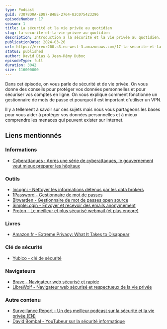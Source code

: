 ```yaml
---
type: Podcast
guid: 73078D0A-ED87-B4BE-2764-82C075423296
episodeNumber: 17
season: 1
title: La sécurité et la vie privée au quotidien
slug: la-securite-et-la-vie-privee-au-quotidien
description: Introduction a la sécurité et la vie privée au quotidien. Nous vous partageons nos conseils pour protéger vos données personnelles et sécuriser vos comptes en ligne.
publicationDate: 2024-03-26
url: https://erreur200.s3.eu-west-3.amazonaws.com/17-la-securite-et-la-vie+privee-au-quotidien.mp3
status: published
author: David Dias & Jean-Rémy Duboc
episodeType: full
duration: 3042
size: 116000000
---
```


Dans cet épisode, on vous parle de sécurité et de vie privée. On vous donne des conseils pour protéger vos données personnelles et pour sécuriser vos comptes en ligne. On vous explique comment fonctionne un gestionnaire de mots de passe et pourquoi il est important d'utiliser un VPN.

Il y a tellement à savoir sur ces sujets mais nous vous partageons les bases pour vous aider à protéger vos données personnelles et à mieux comprendre les menaces qui peuvent exister sur internet.

## Liens mentionnés

### Informations
* [Cyberattaques : Après une série de cyberattaques, le gouvernement veut mieux préparer les hôpitaux](https://www.20minutes.fr/societe/4015937-20221222-gouvernement-veut-mieux-preparer-hopitaux-face-cyberattaques)

### Outils

* [Incogni - Nettoyer les informations détenus par les data brokers](https://incogni.com/)
* [1Password - Gestionnaire de mot de passes](https://1password.com/fr)
* [Bitwarden - Gestionnaire de mot de passes open source](https://bitwarden.com/)
* [SimpleLogin - Envoyer et recevoir des emails anonymement](https://simplelogin.io/)
* [Proton - Le meilleur et plus sécurisé webmail (et plus encore)](https://proton.me/)

### Livres

* [Amazon.fr - Extreme Privacy: What It Takes to Disappear](https://www.amazon.fr/Extreme-Privacy-What-Takes-Disappear/dp/B09W78GW2T/ref=pd_vtp_h_pd_vtp_h_d_sccl_1/259-6153317-9681812?pd_rd_w=OV0R7&content-id=amzn1.sym.f66a82f4-7276-4231-ba6b-c00184d21fe0&pf_rd_p=f66a82f4-7276-4231-ba6b-c00184d21fe0&pf_rd_r=YV5ZDKEXT50MAJW53Y70&pd_rd_wg=NBIRV&pd_rd_r=fe82a39e-a2e2-4b52-8095-d2fd4280a4e6&pd_rd_i=B09W78GW2T&psc=1)

### Clé de sécurité

* [Yubico - clé de sécurité](https://www.yubico.com/?lang=fr)

### Navigateurs

* [Brave - Navigateur web sécurisé et rapide](https://brave.com/)
* [LibreWolf - Navigateur web sécurisé et respectueux de la vie privée](https://librewolf.net/)

### Autre contenu
* [Surveillance Report - Un des meilleur podcast sur la sécurité et la vie privée (EN)](https://surveillancereport.tech/)
* [David Bombal - YouTubeur sur la sécurité informatique](https://www.youtube.com/@davidbombal)
